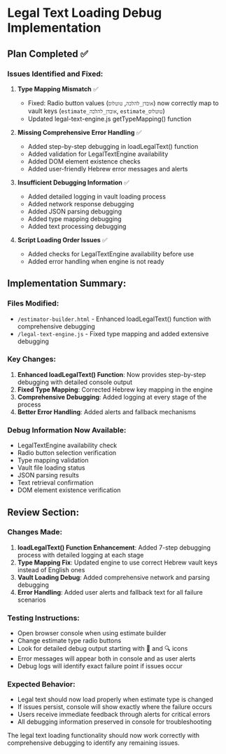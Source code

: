 # Legal Text Loading Debug Implementation

## Plan Completed ✅

### Issues Identified and Fixed:

1. **Type Mapping Mismatch** ✅
   - Fixed: Radio button values (`אובדן_להלכה`, `טוטלוס`) now correctly map to vault keys (`estimate_אובדן_להלכה`, `estimate_טוטלוס`)
   - Updated legal-text-engine.js getTypeMapping() function

2. **Missing Comprehensive Error Handling** ✅
   - Added step-by-step debugging in loadLegalText() function
   - Added validation for LegalTextEngine availability
   - Added DOM element existence checks
   - Added user-friendly Hebrew error messages and alerts

3. **Insufficient Debugging Information** ✅
   - Added detailed logging in vault loading process
   - Added network response debugging
   - Added JSON parsing debugging
   - Added type mapping debugging
   - Added text processing debugging

4. **Script Loading Order Issues** ✅
   - Added checks for LegalTextEngine availability before use
   - Added error handling when engine is not ready

## Implementation Summary:

### Files Modified:
- `/estimator-builder.html` - Enhanced loadLegalText() function with comprehensive debugging
- `/legal-text-engine.js` - Fixed type mapping and added extensive debugging

### Key Changes:
1. **Enhanced loadLegalText() Function**: Now provides step-by-step debugging with detailed console output
2. **Fixed Type Mapping**: Corrected Hebrew key mapping in the engine
3. **Comprehensive Debugging**: Added logging at every stage of the process
4. **Better Error Handling**: Added alerts and fallback mechanisms

### Debug Information Now Available:
- LegalTextEngine availability check
- Radio button selection verification
- Type mapping validation
- Vault file loading status
- JSON parsing results
- Text retrieval confirmation
- DOM element existence verification

## Review Section:

### Changes Made:
1. **loadLegalText() Function Enhancement**: Added 7-step debugging process with detailed logging at each stage
2. **Type Mapping Fix**: Updated engine to use correct Hebrew vault keys instead of English ones
3. **Vault Loading Debug**: Added comprehensive network and parsing debugging
4. **Error Handling**: Added user alerts and fallback text for all failure scenarios

### Testing Instructions:
- Open browser console when using estimate builder
- Change estimate type radio buttons
- Look for detailed debug output starting with 🚀 and 🔍 icons
- Error messages will appear both in console and as user alerts
- Debug logs will identify exact failure point if issues occur

### Expected Behavior:
- Legal text should now load properly when estimate type is changed
- If issues persist, console will show exactly where the failure occurs
- Users receive immediate feedback through alerts for critical errors
- All debugging information preserved in console for troubleshooting

The legal text loading functionality should now work correctly with comprehensive debugging to identify any remaining issues.